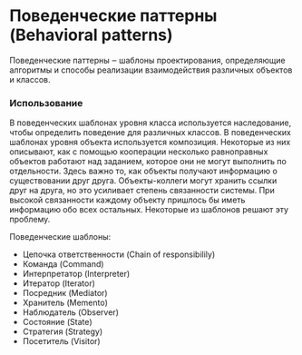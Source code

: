 # Поведенческие паттерны (Behavioral patterns)

Поведенческие паттерны ‒ шаблоны проектирования,
определяющие алгоритмы и способы реализации взаимодействия различных
объектов и классов.

### Использование
В поведенческих шаблонах уровня класса используется наследование, чтобы
определить поведение для различных классов. В поведенческих шаблонах уровня объекта используется композиция. Некоторые из них описывают, как с помощью
кооперации несколько равноправных объектов работают над заданием, которое они
не могут выполнить по отдельности. Здесь важно то, как объекты получают
информацию о существовании друг друга. Объекты-коллеги могут хранить ссылки
друг на друга, но это усиливает степень связанности системы. При высокой
связанности каждому объекту пришлось бы иметь информацию обо всех остальных.
Некоторые из шаблонов решают эту проблему.

Поведенческие шаблоны:
* Цепочка ответственности (Chain of responsibilily)
* Команда (Command)
* Интерпретатор (Interpreter)
* Итератор (Iterator)
* Посредник (Mediator)
* Хранитель (Memento)
* Наблюдатель (Observer)
* Состояние (State)
* Стратегия (Strategy)
* Посетитель (Visitor)